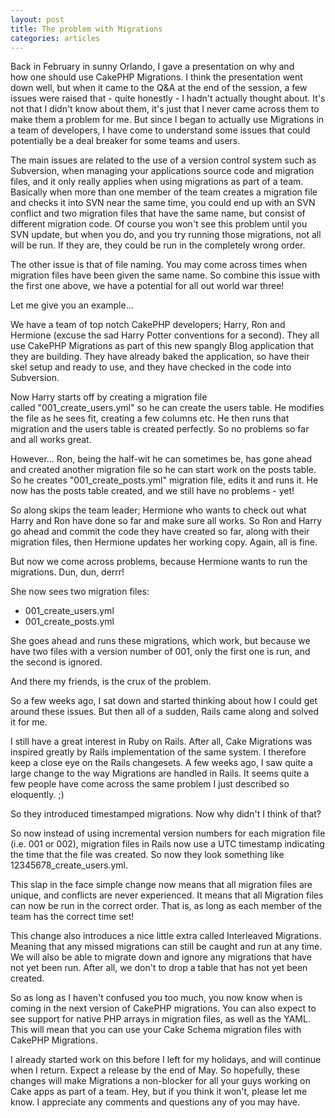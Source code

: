 ```yaml
--- 
layout: post
title: The problem with Migrations
categories: articles
---
```


Back in February in sunny Orlando, I gave a presentation on why and how one should use CakePHP Migrations. I think the presentation went down well, but when it came to the Q&A at the end of the session, a few issues were raised that - quite honestly - I hadn't actually thought about. It's not that I didn't know about them, it's just that I never came across them to make them a problem for me. But since I began to actually use Migrations in a team of developers, I have come to understand some issues that could potentially be a deal breaker for some teams and users.

<!--more-->

The main issues are related to the use of a version control system such as Subversion, when managing your applications source code and migration files, and it only really applies when using migrations as part of a team. Basically when more than one member of the team creates a migration file and checks it into SVN near the same time, you could end up with an SVN conflict and two migration files that have the same name, but consist of different migration code. Of course you won't see this problem until you SVN update, but when you do, and you try running those migrations, not all will be run. If they are, they could be run in the completely wrong order.

The other issue is that of file naming. You may come across times when migration files have been given the same name. So combine this issue with the first one above, we have a potential for all out world war three!

Let me give you an example...

We have a team of top notch CakePHP developers; Harry, Ron and Hermione (excuse the sad Harry Potter conventions for a second). They all use CakePHP Migrations as part of this new spangly Blog application that they are building. They have already baked the application, so have their skel setup and ready to use, and they have checked in the code into Subversion.

Now Harry starts off by creating a migration file called "001_create_users.yml" so he can create the users table. He modifies the file as he sees fit, creating a few columns etc. He then runs that migration and the users table is created perfectly. So no problems so far and all works great.

However... Ron, being the half-wit he can sometimes be, has gone ahead and created another migration file so he can start work on the posts table. So he creates "001_create_posts.yml" migration file, edits it and runs it. He now has the posts table created, and we still have no problems - yet!

So along skips the team leader; Hermione who wants to check out what Harry and Ron have done so far and make sure all works. So Ron and Harry go ahead and commit the code they have created so far, along with their migration files, then Hermione updates her working copy. Again, all is fine.

But now we come across problems, because Hermione wants to run the migrations. Dun, dun, derrr!

She now sees two migration files:

<ul>
	<li>001_create_users.yml</li>
	<li>001_create_posts.yml</li>
</ul>

She goes ahead and runs these migrations, which work, but because we have two files with a version number of 001, only the first one is run, and the second is ignored.

And there my friends, is the crux of the problem.

So a few weeks ago, I sat down and started thinking about how I could get around these issues. But then all of a sudden, Rails came along and solved it for me.

I still have a great interest in Ruby on Rails. After all, Cake Migrations was inspired greatly by Rails implementation of the same system. I therefore keep a close eye on the Rails changesets. A few weeks ago, I saw quite a large change to the way Migrations are handled in Rails. It seems quite a few people have come across the same problem I just described so eloquently. ;)

So they introduced timestamped migrations. Now why didn't I think of that?

So now instead of using incremental version numbers for each migration file (i.e. 001 or 002), migration files in Rails now use a UTC timestamp indicating the time that the file was created. So now they look something like 12345678_create_users.yml.

This slap in the face simple change now means that all migration files are unique, and conflicts are never experienced. It means that all Migration files can now be run in the correct order. That is, as long as each member of the team has the correct time set!

This change also introduces a nice little extra called Interleaved Migrations. Meaning that any missed migrations can still be caught and run at any time. We will also be able to migrate down and ignore any migrations that have not yet been run. After all, we don't to drop a table that has not yet been created.

So as long as I haven't confused you too much, you now know when is coming in the next version of CakePHP migrations. You can also expect to see support for native PHP arrays in migration files, as well as the YAML. This will mean that you can use your Cake Schema migration files with CakePHP Migrations.

I already started work on this before I left for my holidays, and will continue when I return. Expect a release by the end of May. So hopefully, these changes will make Migrations a non-blocker for all your guys working on Cake apps as part of a team. Hey, but if you think it won't, please let me know. I appreciate any comments and questions any of you may have.
